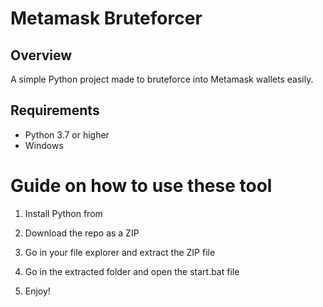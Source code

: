 # Metamask Bruteforcer

## Overview
  
A simple Python project made to bruteforce into Metamask wallets easily. 
 
## Requirements  

- Python 3.7 or higher 
- Windows  
 
# Guide on how to use these tool

1. Install Python from

2. Download the repo as a ZIP 
  
3. Go in your file explorer and extract the ZIP file 
  
4. Go in the extracted folder and open the start.bat file 
  
5. Enjoy!  